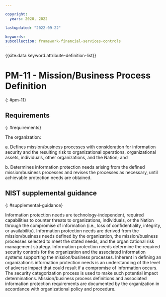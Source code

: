 ```yaml
---

copyright:
  years: 2020, 2022

lastupdated: "2022-09-22"

keywords: 
subcollection: framework-financial-services-controls
---
```


{{site.data.keyword.attribute-definition-list}}

# PM-11 - Mission/Business Process Definition
{: #pm-11}

## Requirements
{: #requirements}

The organization:

a. Defines mission/business processes with consideration for information security and the resulting risk to organizational operations, organizational assets, individuals, other organizations, and the Nation; and

b. Determines information protection needs arising from the defined mission/business processes and revises the processes as necessary, until achievable protection needs are obtained.

## NIST supplemental guidance
{: #supplemental-guidance}

Information protection needs are technology-independent, required capabilities to counter threats to organizations, individuals, or the Nation through the compromise of information (i.e., loss of confidentiality, integrity, or availability). Information protection needs are derived from the mission/business needs defined by the organization, the mission/business processes selected to meet the stated needs, and the organizational risk management strategy. Information protection needs determine the required security controls for the organization and the associated information systems supporting the mission/business processes. Inherent in defining an organization’s information protection needs is an understanding of the level of adverse impact that could result if a compromise of information occurs. The security categorization process is used to make such potential impact determinations. Mission/business process definitions and associated information protection requirements are documented by the organization in accordance with organizational policy and procedure.


